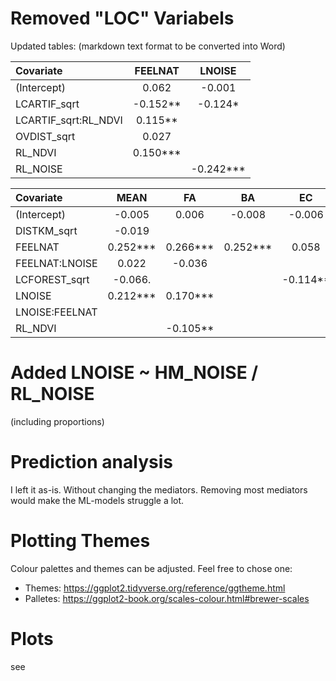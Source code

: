 # Removed "LOC" Variabels

Updated tables: (markdown text format to be converted into Word)

|Covariate            | FEELNAT  |  LNOISE   |
|:--------------------|:--------:|:---------:|
|(Intercept)          |  0.062   |  -0.001   |
|LCARTIF_sqrt         | -0.152** |  -0.124*  |
|LCARTIF_sqrt:RL_NDVI | 0.115**  |           |
|OVDIST_sqrt          |  0.027   |           |
|RL_NDVI              | 0.150*** |           |
|RL_NOISE             |          | -0.242*** |

|Covariate      |   MEAN   |    FA    |    BA    |    EC    |    ES    |
|:--------------|:--------:|:--------:|:--------:|:--------:|:--------:|
|(Intercept)    |  -0.005  |  0.006   |  -0.008  |  -0.006  |  0.027   |
|DISTKM_sqrt    |  -0.019  |          |          |          |  0.073.  |
|FEELNAT        | 0.252*** | 0.266*** | 0.252*** |  0.058   | 0.270*** |
|FEELNAT:LNOISE |  0.022   |  -0.036  |          |          |          |
|LCFOREST_sqrt  | -0.066.  |          |          | -0.114** |          |
|LNOISE         | 0.212*** | 0.170*** |          |          | 0.142**  |
|LNOISE:FEELNAT |          |          |          |          |  -0.013  |
|RL_NDVI        |          | -0.105** |          |          |          |


# Added  LNOISE ~ HM_NOISE / RL_NOISE
(including proportions)

# Prediction analysis
I left it as-is. Without changing the mediators. Removing most mediators would make the ML-models struggle a lot.

# Plotting Themes
Colour palettes and themes can be adjusted. Feel free to chose one:
- Themes: https://ggplot2.tidyverse.org/reference/ggtheme.html
- Palletes: https://ggplot2-book.org/scales-colour.html#brewer-scales

# Plots
see 
